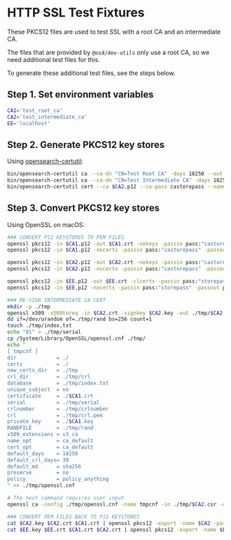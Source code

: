 # HTTP SSL Test Fixtures

These PKCS12 files are used to test SSL with a root CA and an intermediate CA.

The files that are provided by `@osd/dev-utils` only use a root CA, so we need additional test files for this.

To generate these additional test files, see the steps below.

## Step 1. Set environment variables

```sh
CA1='test_root_ca'
CA2='test_intermediate_ca'
EE='localhost'
```

## Step 2. Generate PKCS12 key stores

Using [opensearch-certutil](https://www.elastic.co/guide/en/opensearch/reference/current/certutil.html):

```sh
bin/opensearch-certutil ca --ca-dn "CN=Test Root CA" -days 18250 --out $CA1.p12 --pass castorepass
bin/opensearch-certutil ca --ca-dn "CN=Test Intermediate CA" -days 18250 --out $CA2.p12 --pass castorepass
bin/opensearch-certutil cert --ca $CA2.p12 --ca-pass castorepass --name $EE --dns $EE --out $EE.p12 --pass storepass
```

## Step 3. Convert PKCS12 key stores

Using OpenSSL on macOS:

```sh
### CONVERT P12 KEYSTORES TO PEM FILES
openssl pkcs12 -in $CA1.p12 -out $CA1.crt -nokeys -passin pass:"castorepass" -passout pass:
openssl pkcs12 -in $CA1.p12 -nocerts -passin pass:"castorepass" -passout pass:"keypass" | openssl rsa -passin pass:"keypass" -out $CA1.key

openssl pkcs12 -in $CA2.p12 -out $CA2.crt -nokeys -passin pass:"castorepass" -passout pass:
openssl pkcs12 -in $CA2.p12 -nocerts -passin pass:"castorepass" -passout pass:"keypass" | openssl rsa -passin pass:"keypass" -out $CA2.key

openssl pkcs12 -in $EE.p12 -out $EE.crt -clcerts -passin pass:"storepass" -passout pass:
openssl pkcs12 -in $EE.p12 -nocerts -passin pass:"storepass" -passout pass:"keypass" | openssl rsa -passin pass:"keypass" -out $EE.key

### RE-SIGN INTERMEDIATE CA CERT
mkdir -p ./tmp
openssl x509 -x509toreq -in $CA2.crt -signkey $CA2.key -out ./tmp/$CA2.csr
dd if=/dev/urandom of=./tmp/rand bs=256 count=1
touch ./tmp/index.txt
echo "01" > ./tmp/serial
cp /System/Library/OpenSSL/openssl.cnf ./tmp/
echo "
[ tmpcnf ]
dir             = ./
certs           = ./
new_certs_dir   = ./tmp
crl_dir         = ./tmp/crl
database        = ./tmp/index.txt
unique_subject  = no
certificate     = ./$CA1.crt
serial          = ./tmp/serial
crlnumber       = ./tmp/crlnumber
crl             = ./tmp/crl.pem
private_key     = ./$CA1.key
RANDFILE        = ./tmp/rand
x509_extensions = v3_ca
name_opt        = ca_default
cert_opt        = ca_default
default_days    = 18250
default_crl_days= 30
default_md      = sha256
preserve        = no
policy          = policy_anything
" >> ./tmp/openssl.cnf

# The next command requires user input
openssl ca -config ./tmp/openssl.cnf -name tmpcnf -in ./tmp/$CA2.csr -out $CA2.crt -verbose

### CONVERT PEM FILES BACK TO P12 KEYSTORES
cat $CA2.key $CA2.crt $CA1.crt | openssl pkcs12 -export -name $CA2 -passout pass:"castorepass" -out $CA2.p12
cat $EE.key $EE.crt $CA1.crt $CA2.crt | openssl pkcs12 -export -name $EE -passout pass:"storepass" -out $EE.p12
```

